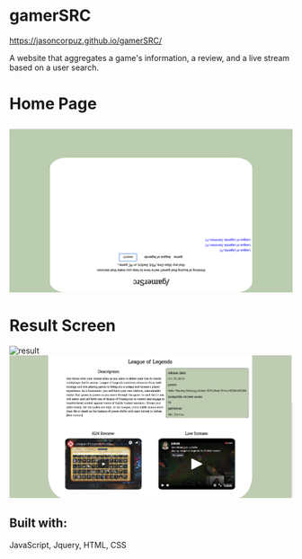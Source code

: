 # gamerSRC
https://jasoncorpuz.github.io/gamerSRC/

A website that aggregates a game's information, a review, and a live stream based on a user search.

# Home Page
![home](screenshots/landingscreen.png)

# Result Screen
![result](screenshots/resultsscreen1.png)
![result](screenshots/resultsscreen2.png)

## Built with:
JavaScript, Jquery, HTML, CSS
